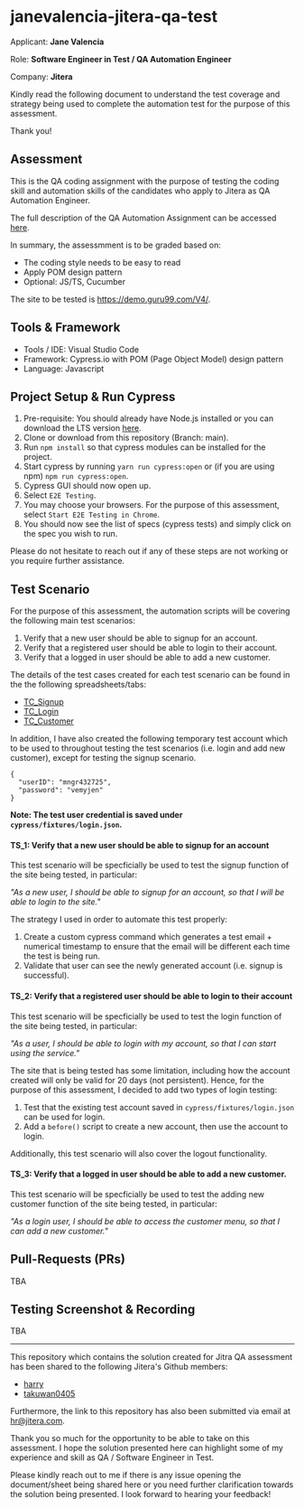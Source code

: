 # janevalencia-jitera-qa-test
Applicant: **Jane Valencia**

Role: **Software Engineer in Test / QA Automation Engineer**

Company: **Jitera**

Kindly read the following document to understand the test coverage and strategy being used to complete the automation test for the purpose of this assessment.

Thank you!

## Assessment
This is the QA coding assignment with the purpose of testing the coding skill and automation skills of the candidates who apply to Jitera as QA Automation Engineer.

The full description of the QA Automation Assignment can be accessed [here](https://iruuzainc.notion.site/QA-Automation-Assignment-76584d8a16f74e28a9b98c2f99bce003).

In summary, the assessmment is to be graded based on:
- The coding style needs to be easy to read
- Apply POM design pattern
- Optional: JS/TS, Cucumber

The site to be tested is https://demo.guru99.com/V4/.

## Tools & Framework
- Tools / IDE: Visual Studio Code
- Framework: Cypress.io with POM (Page Object Model) design pattern
- Language: Javascript

## Project Setup & Run Cypress
1. Pre-requisite: You should already have Node.js installed or you can download the LTS version [here](https://nodejs.org/en/download/).
2. Clone or download from this repository (Branch: main).
3. Run `npm install` so that cypress modules can be installed for the project.
4. Start cypress by running `yarn run cypress:open` or (if you are using npm) `npm run cypress:open`.
5. Cypress GUI should now open up.
6. Select `E2E Testing`.
7. You may choose your browsers. For the purpose of this assessment, select `Start E2E Testing in Chrome`.
8. You should now see the list of specs (cypress tests) and simply click on the spec you wish to run.

Please do not hesitate to reach out if any of these steps are not working or you require further assistance.

## Test Scenario
For the purpose of this assessment, the automation scripts will be covering the following main test scenarios:
1. Verify that a new user should be able to signup for an account.
2. Verify that a registered user should be able to login to their account.
3. Verify that a logged in user should be able to add a new customer.

The details of the test cases created for each test scenario can be found in the the following spreadsheets/tabs:
- [TC_Signup]()
- [TC_Login]()
- [TC_Customer]()

In addition, I have also created the following temporary test account which to be used to throughout testing the test scenarios (i.e. login and add new customer), except for testing the signup scenario.

```
{
  "userID": "mngr432725",
  "password": "vemyjen"
}
```
**Note: The test user credential is saved under `cypress/fixtures/login.json`.**

#### TS_1: Verify that a new user should be able to signup for an account
This test scenario will be specficially be used to test the signup function of the site being tested, in particular:

*"As a new user, I should be able to signup for an account, so that I will be able to login to the site."*

The strategy I used in order to automate this test properly:
1. Create a custom cypress command which generates a test email + numerical timestamp to ensure that the email will be different each time the test is being run.
2. Validate that user can see the newly generated account (i.e. signup is successful).

#### TS_2: Verify that a registered user should be able to login to their account
This test scenario will be specficially be used to test the login function of the site being tested, in particular:

*"As a user, I should be able to login with my account, so that I can start using the service."*

The site that is being tested has some limitation, including how the account created will only be valid for 20 days (not persistent). Hence, for the purpose of this assessment, I decided to add two types of login testing:
1. Test that the existing test account saved in `cypress/fixtures/login.json` can be used for login.
2. Add a `before()` script to create a new account, then use the account to login.

Additionally, this test scenario will also cover the logout functionality.

#### TS_3: Verify that a logged in user should be able to add a new customer.
This test scenario will be specficially be used to test the adding new customer function of the site being tested, in particular:

*"As a login user, I should be able to access the customer menu, so that I can add a new customer."*

## Pull-Requests (PRs)
TBA

## Testing Screenshot & Recording
TBA

------

This repository which contains the solution created for Jitra QA assessment has been shared to the following Jitera's Github members:
- [harry](https://github.com/LeVinhGithub)
- [takuwan0405](https://github.com/takuwan0405)

Furthermore, the link to this repository has also been submitted via email at hr@jitera.com.

Thank you so much for the opportunity to be able to take on this assessment. I hope the solution presented here can highlight some of my experience and skill as QA / Software Engineer in Test. 

Please kindly reach out to me if there is any issue opening the document/sheet being shared here or you need further clarification towards the solution being presented. I look forward to hearing your feedback!
